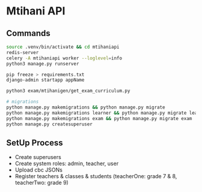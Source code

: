 # Mtihani API

## Commands

```bash
source .venv/bin/activate && cd mtihaniapi
redis-server
celery -A mtihaniapi worker --loglevel=info
python3 manage.py runserver

pip freeze > requirements.txt
django-admin startapp appName

python3 exam/mtihanigen/get_exam_curriculum.py

# migrations
python manage.py makemigrations && python manage.py migrate
python manage.py makemigrations learner && python manage.py migrate learner
python manage.py makemigrations exam && python manage.py migrate exam
python manage.py createsuperuser
```

## SetUp Process
- Create superusers
- Create system roles: admin, teacher, user
- Upload cbc JSONs
- Register teachers & classes & students (teacherOne: grade 7 & 8, teacherTwo: grade 9)
